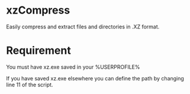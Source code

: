 # xzCompress
Easily compress and extract files and directories in .XZ format.


# Requirement

You must have xz.exe saved in your %USERPROFILE%

If you have saved xz.exe elsewhere you can define the path by changing line 11 of the script.
